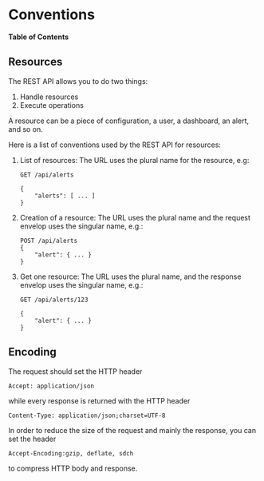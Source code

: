 # Conventions

**Table of Contents**

<!-- toc -->


## Resources

The REST API allows you to do two things:

1. Handle resources
2. Execute operations

A resource can be a piece of configuration, a user, a dashboard, an alert, and so on.

Here is a list of conventions used by the REST API for resources:

1. List of resources: The URL uses the plural name for the resource, e.g:
    ```
    GET /api/alerts
    
    {
        "alerts": [ ... ]
    }
    ```

2. Creation of a resource: The URL uses the plural name and the request envelop uses the singular name, e.g.:
   ```
   POST /api/alerts
   {
       "alert": { ... }
   }
   ```
3. Get one resource: The URL uses the plural name, and the response envelop uses the singular name, e.g.:
    ```
    GET /api/alerts/123
    
    {
        "alert": { ... }
    }
    ```

## Encoding

The request should set the HTTP header

```
Accept: application/json
```

while every response is returned with the HTTP header

```
Content-Type: application/json;charset=UTF-8
```

In order to reduce the size of the request and mainly the response, you can set the header

```
Accept-Encoding:gzip, deflate, sdch
```

to compress HTTP body and response.